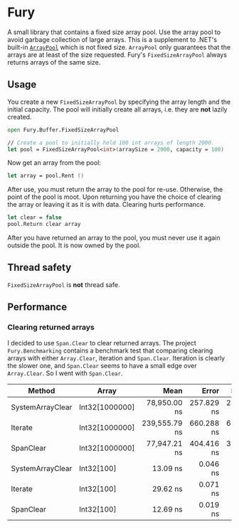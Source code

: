 # Fury
A small library that contains a fixed size array pool.  Use the array pool to avoid garbage collection of large arrays.  This is a supplement to .NET's built-in [`ArrayPool`](https://learn.microsoft.com/en-us/dotnet/api/system.buffers.arraypool-1?view=net-6.0) which is not fixed size.  `ArrayPool` only guarantees that the arrays are at least of the size requested.  Fury's `FixedSizeArrayPool` always returns arrays of the same size.

## Usage
You create a new `FixedSizeArrayPool` by specifying the array length and the initial capacity.  The pool will initially create all arrays, i.e. they are **not** lazily created.
```fsharp
open Fury.Buffer.FixedSizeArrayPool

// Create a pool to initially hold 100 int arrays of length 2000.
let pool = FixedSizeArrayPool<int>(arraySize = 2000, capacity = 100)
```
Now get an array from the pool:
```fsharp
let array = pool.Rent ()
```
After use, you must return the array to the pool for re-use.  Otherwise, the point of the pool is moot.  Upon returning you have the choice of clearing the array or leaving it as it is with data.  Clearing hurts performance.
```fsharp
let clear = false
pool.Return clear array
```
After you have returned an array to the pool, you must never use it again outside the pool.  It is now owned by the pool.

## Thread safety
`FixedSizeArrayPool` is **not** thread safe.

## Performance
### Clearing returned arrays

I decided to use `Span.Clear` to clear returned arrays.  The project `Fury.Benchmarking` contains a benchmark test that comparing clearing arrays with either `Array.Clear`, iteration and `Span.Clear`.  Iteration is clearly the slower one, and `Span.Clear` seems to have a small edge over `Array.Clear`.  So I went with `Span.Clear`.

| Method                | Array          | Mean          | Error      | StdDev     | Ratio |
|---------------------- |--------------- |--------------:|-----------:|-----------:|------:|
| SystemArrayClear | Int32[1000000] |  78,950.00 ns | 257.829 ns | 241.174 ns | 1.000 |
| Iterate          | Int32[1000000] | 239,555.79 ns | 660.288 ns | 617.633 ns | 3.034 |
| SpanClear        | Int32[1000000] |  77,947.21 ns | 404.416 ns | 378.291 ns | 0.987 |
| SystemArrayClear | Int32[100]     |      13.09 ns |   0.046 ns |   0.043 ns | 0.000 |
| Iterate          | Int32[100]     |      29.62 ns |   0.071 ns |   0.063 ns | 0.000 |
| SpanClear        | Int32[100]     |      12.69 ns |   0.019 ns |   0.018 ns | 0.000 |
